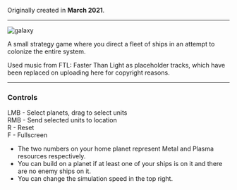 Originally created in **March 2021**.

---

![galaxy](https://github.com/Klehrik/Galaxy/assets/78520710/f38b6880-eb8f-45c7-bfed-09230296d332)


A small strategy game where you direct a fleet of ships in an attempt to colonize the entire system.

Used music from FTL: Faster Than Light as placeholder tracks, which have been replaced on uploading here for copyright reasons.

---

### Controls

LMB - Select planets, drag to select units  
RMB - Send selected units to location  
R - Reset  
F - Fullscreen  

- The two numbers on your home planet represent Metal and Plasma resources respectively.
- You can build on a planet if at least one of your ships is on it and there are no enemy ships on it.
- You can change the simulation speed in the top right.
